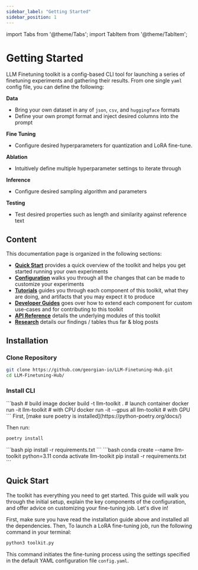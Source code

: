 ```yaml
---
sidebar_label: "Getting Started"
sidebar_position: 1
---
```


import Tabs from '@theme/Tabs';
import TabItem from '@theme/TabItem';

# Getting Started

LLM Finetuning toolkit is a config-based CLI tool for launching a series of finetuning experiments and gathering their results. From one single `yaml` config file, you can define the following:

**Data**

- Bring your own dataset in any of `json`, `csv`, and `huggingface` formats
- Define your own prompt format and inject desired columns into the prompt

**Fine Tuning**

- Configure desired hyperparameters for quantization and LoRA fine-tune.

**Ablation**

- Intuitively define multiple hyperparameter settings to iterate through

**Inference**

- Configure desired sampling algorithm and parameters

**Testing**

- Test desired properties such as length and similarity against reference text

## Content

This documentation page is organized in the following sections:

- **[Quick Start](category/quick-start)** provides a quick overview of the toolkit and helps you get started running your own experiments
- **[Configuration](category/configuration)** walks you through all the changes that can be made to customize your experiments
- **[Tutorials](category/tutorials)** guides you through each component of this toolkit, what they are doing, and artifacts that you may expect it to produce
- **[Developer Guides](category/developer-guides)** goes over how to extend each component for custom use-cases and for contributing to this toolkit
- **[API Reference](category/api-reference)** details the underlying modules of this toolkit
- **[Research](category/research)** details our findings / tables thus far & blog posts

## Installation

### Clone Repository

```bash
git clone https://github.com/georgian-io/LLM-Finetuning-Hub.git
cd LLM-Finetuning-Hub/
```

### Install CLI

<Tabs>
<TabItem value="docker" label="docker (recommended)" default>
```bash
# build image
docker build -t llm-toolkit .
# launch container
docker run -it llm-toolkit              # with CPU
docker run -it --gpus all llm-toolkit   # with GPU
```

</TabItem>
<TabItem value="poetry" label="poetry (recommended)">
First, [make sure poetry is installed](https://python-poetry.org/docs/)

Then run:

```bash
poetry install
```

</TabItem>
<TabItem value="pip" label="pip">
```bash
pip install -r requirements.txt
```
</TabItem>
<TabItem value="conda" label="conda">
```bash
conda create --name llm-toolkit python=3.11
conda activate llm-toolkit
pip install -r requirements.txt
```
</TabItem>
</Tabs>

## Quick Start

The toolkit has everything you need to get started. This guide will walk you through the initial setup, explain the key components of the configuration, and offer advice on customizing your fine-tuning job. Let's dive in!

First, make sure you have read the installation guide above and installed all the dependencies. Then, To launch a LoRA fine-tuning job, run the following command in your terminal:

```bash
python3 toolkit.py
```

This command initiates the fine-tuning process using the settings specified in the default YAML configuration file `config.yaml`.
